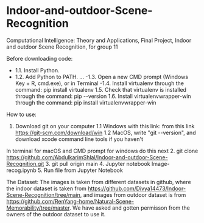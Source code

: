 # Indoor-and-outdoor-Scene-Recognition
Computational Intelligence: Theory and Applications, Final Project, Indoor and outdoor Scene Recognition, for group 11

Before downloading code:
   - 1.1. Install Python.
  - 1.2. Add Python to PATH. ...
  -1.3. Open a new CMD prompt (Windows Key + R, cmd.exe), or in Terminal
  -1.4. Install virtualenv through the command:
  pip install virtualenv
  1.5. Check that virtualenv is installed through the command:
  pip --version
  1.6. Install virtualenvwrapper-win through the command:
  pip install virtualenvwrapper-win

How to use:
  1. Download git on your computer
     1.1  Windows with this link: from this link https://git-scm.com/download/win
     1.2  MacOS, write "git --version", and download xcode command line tools if you haven't
 
  In terminal for macOS and CMD prompt for windows do this next
  2. git clone https://github.com/AbdulkarimShlal/Indoor-and-outdoor-Scene-Recognition.git
  3. git pull origin main
  4. Jupyter notebook Image-recog.ipynb
  5. Run file from Jupyter Notebook

The Dataset: 
The images is taken from different datasets in github, where the indoor dataset is taken from https://github.com/Divya14473/Indoor-Scene-Recognition/tree/main, and images from outdoor dataset is from https://github.com/RenYang-home/Natural-Scene-Memorability/tree/master. We have asked and gotten permisson from the owners of the outdoor dataset to use it. 

